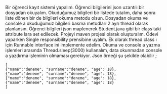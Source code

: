 Bir öğrenci kayıt sistemi yapalım. Öğrenci bilgilerini json uzantılı bir dosyadan okuyalım. Okuduğumuz bilgileri bir
listede tutalım, daha sonra liste dönen bir de bilgileri okuma metodu olsun. Dosyadan okuma ve console a okuduğumuz
bilgileri basma metodları 2 ayrı thread olarak planlansın. Öğrenci bilgileri json maplenerek Student.java gibi bir class
taki attribute lara set edilecek. Projeyi maven projesi olarak oluşturalım. Ödevi yaparken Single responsibility
prensibine uyalım. Ek olarak thread class ı için Runnable interface ini implemente edelim. Okuma ve console a yazma
işlemleri arasında Thread.sleep(3000) kullanalım, data okunmadan console a yazdırma işleminin olmaması gerekiyor. Json
örneği şu şekilde olabilir ;

```
[
{"name":"deneme", "surname":"deneme", "age": 18},
{"name":"deneme", "surname":"deneme", "age": 18},
{"name":"deneme", "surname":"deneme", "age": 18},
{"name":"deneme", "surname":"deneme", "age": 18}
]
```